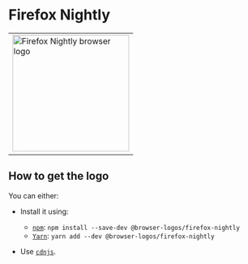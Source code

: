 Firefox Nightly
===============

<!-- markdownlint-disable line-length no-inline-html -->
<table>
    <tr height=240>
        <td>
            <a href="https://github.com/alrra/browser-logos/tree/488bb1f9a2358b5b5a479b896fcb962170c72dc1/src/firefox-nightly">
                <img width=230 src="https://raw.githubusercontent.com/alrra/browser-logos/488bb1f9a2358b5b5a479b896fcb962170c72dc1/src/firefox-nightly/firefox-nightly.svg?sanitize=true" alt="Firefox Nightly browser logo">
            </a>
        </td>
    </tr>
</table>
<!-- markdownlint-enable line-length no-inline-html -->

How to get the logo
-------------------

You can either:

* Install it using:

  * [`npm`][npm]: `npm install --save-dev @browser-logos/firefox-nightly`
  * [`Yarn`][yarn]: `yarn add --dev @browser-logos/firefox-nightly`

* Use [`cdnjs`][cdnjs].

<!-- Link labels: -->

[cdnjs]: https://cdnjs.com/libraries/browser-logos
[npm]: https://www.npmjs.com/
[yarn]: https://yarnpkg.com/
